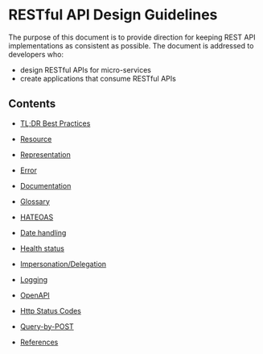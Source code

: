 # RESTful API Design Guidelines

The purpose of this document is to provide direction for keeping REST API implementations as consistent as possible. The document is addressed to developers who:

* design RESTful APIs for micro-services
* create applications that consume RESTful APIs

## Contents

* [TL;DR Best Practices](BestPractices.md)
* [Resource](Resource.md)
* [Representation](Representation.md)
* [Error](Error.md)
* [Documentation](#documentation)
* [Glossary](Glossary.md)
* [HATEOAS](Hateoas.md)
* [Date handling](DateTime.md)
* [Health status](health-endpoint.md)
* [Impersonation/Delegation](Impersonation.md)
* [Logging](Logging.md)
* [OpenAPI](OpenAPI.md)
* [Http Status Codes](HTTP-STATUS-CODES.md)
* [Query-by-POST](Query-by-POST.md)
  
* [References](References.md)